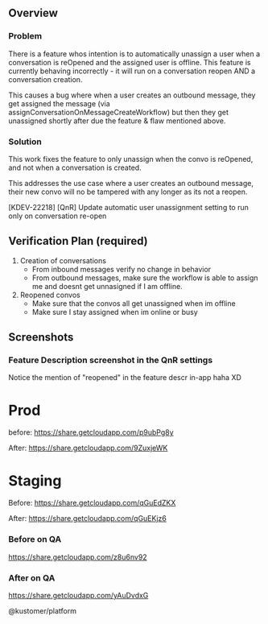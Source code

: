 ## Overview

### Problem

There is a feature whos intention is to automatically unassign a user when a conversation is reOpened and the assigned user is offline. This feature is currently behaving incorrectly - it will run on a conversation reopen AND a conversation creation. 

This causes a bug where when a user creates an outbound message, they get assigned the message (via assignConversationOnMessageCreateWorkflow) but then they get unassigned shortly after due the feature & flaw mentioned above. 


### Solution
This work fixes the feature to only unassign when the convo is reOpened, and not when a conversation is created. 

This addresses the use case where a user creates an outbound message, their new convo will no be tampered with any longer as its not a reopen.


[KDEV-22218] [QnR] Update automatic user unassignment setting to run only on conversation re-open

## Verification Plan (required)

1) Creation of conversations
    * From inbound messages verify no change in behavior
    * From outbound messages, make sure the workflow is able to assign me
    and doesnt get unnasigned if I am offline.
2) Reopened convos
    * Make sure that the convos all get unassigned when im offline
    * Make sure I stay assigned when im online or busy
 
## Screenshots

### Feature Description screenshot in the QnR settings
Notice the mention of "reopened" in the feature descr in-app haha XD 

# Prod
before:
https://share.getcloudapp.com/p9ubPg8y

After:
https://share.getcloudapp.com/9ZuxjeWK


# Staging
Before:
https://share.getcloudapp.com/qGuEdZKX

After:
https://share.getcloudapp.com/qGuEKjz6

### Before on QA
https://share.getcloudapp.com/z8u6nv92

### After on QA
https://share.getcloudapp.com/yAuDvdxG

@kustomer/platform 